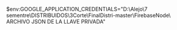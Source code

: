 $env:GOOGLE_APPLICATION_CREDENTIALS="D:\Alejo\7 sementre\DISTRIBUIDOS\3Corte\FinalDistri-master\FirebaseNode\ ARCHIVO JSON DE LA LLAVE PRIVADA"
